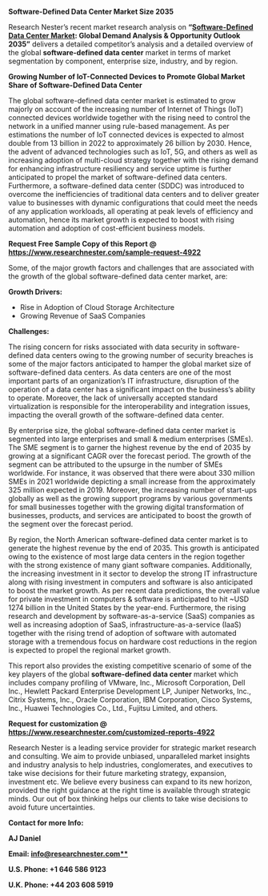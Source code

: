 ﻿**Software-Defined Data Center Market Size 2035**

Research Nester’s recent market research analysis on **“[Software-Defined Data Center Market](https://www.researchnester.com/reports/software-defined-data-center-market/4922): Global Demand Analysis & Opportunity Outlook 2035”** delivers a detailed competitor’s analysis and a detailed overview of the global **software-defined data center** market in terms of market segmentation by component, enterprise size, industry, and by region. 

**Growing Number of IoT-Connected Devices to Promote Global Market Share of Software-Defined Data Center**

The global software-defined data center market is estimated to grow majorly on account of the increasing number of Internet of Things (IoT) connected devices worldwide together with the rising need to control the network in a unified manner using rule-based management. As per estimations the number of IoT connected devices is expected to almost double from 13 billion in 2022 to approximately 26 billion by 2030. Hence, the advent of advanced technologies such as IoT, 5G, and others as well as increasing adoption of multi-cloud strategy together with the rising demand for enhancing infrastructure resiliency and service uptime is further anticipated to propel the market of software-defined data centers. Furthermore, a software-defined data center (SDDC) was introduced to overcome the inefficiencies of traditional data centers and to deliver greater value to businesses with dynamic configurations that could meet the needs of any application workloads, all operating at peak levels of efficiency and automation, hence its market growth is expected to boost with rising automation and adoption of cost-efficient business models.

**Request Free Sample Copy of this Report @ <https://www.researchnester.com/sample-request-4922>** 

Some, of the major growth factors and challenges that are associated with the growth of the global software-defined data center market, are:

**Growth Drivers:**

- Rise in Adoption of Cloud Storage Architecture
- Growing Revenue of SaaS Companies

**Challenges:**

The rising concern for risks associated with data security in software-defined data centers owing to the growing number of security breaches is some of the major factors anticipated to hamper the global market size of software-defined data centers. As data centers are one of the most important parts of an organization’s IT infrastructure, disruption of the operation of a data center has a significant impact on the business’s ability to operate. Moreover, the lack of universally accepted standard virtualization is responsible for the interoperability and integration issues, impacting the overall growth of the software-defined data center. 

By enterprise size, the global software-defined data center market is segmented into large enterprises and small & medium enterprises (SMEs). The SME segment is to garner the highest revenue by the end of 2035 by growing at a significant CAGR over the forecast period. The growth of the segment can be attributed to the upsurge in the number of SMEs worldwide. For instance, it was observed that there were about 330 million SMEs in 2021 worldwide depicting a small increase from the approximately 325 million expected in 2019. Moreover, the increasing number of start-ups globally as well as the growing support programs by various governments for small businesses together with the growing digital transformation of businesses, products, and services are anticipated to boost the growth of the segment over the forecast period.

By region, the North American software-defined data center market is to generate the highest revenue by the end of 2035. This growth is anticipated owing to the existence of most large data centers in the region together with the strong existence of many giant software companies. Additionally, the increasing investment in it sector to develop the strong IT infrastructure along with rising investment in computers and software is also anticipated to boost the market growth. As per recent data predictions, the overall value for private investment in computers & software is anticipated to hit ~USD 1274 billion in the United States by the year-end. Furthermore, the rising research and development by software-as-a-service (SaaS) companies as well as increasing adoption of SaaS, infrastructure-as-a-service (IaaS) together with the rising trend of adoption of software with automated storage with a tremendous focus on hardware cost reductions in the region is expected to propel the regional market growth.

This report also provides the existing competitive scenario of some of the key players of the global **software-defined data center** market which includes company profiling of VMware, Inc., Microsoft Corporation, Dell Inc., Hewlett Packard Enterprise Development LP, Juniper Networks, Inc., Citrix Systems, Inc., Oracle Corporation, IBM Corporation, Cisco Systems, Inc., Huawei Technologies Co., Ltd., Fujitsu Limited, and others.      

**Request for customization @ <https://www.researchnester.com/customized-reports-4922>** 

Research Nester is a leading service provider for strategic market research and consulting. We aim to provide unbiased, unparalleled market insights and industry analysis to help industries, conglomerates, and executives to take wise decisions for their future marketing strategy, expansion, investment etc. We believe every business can expand to its new horizon, provided the right guidance at the right time is available through strategic minds. Our out of box thinking helps our clients to take wise decisions to avoid future uncertainties.

**Contact for more Info:**

**AJ Daniel**

**Email: [info@researchnester.com**](mailto:info@researchnester.com)**

**U.S. Phone: +1 646 586 9123** 

**U.K. Phone: +44 203 608 5919**


